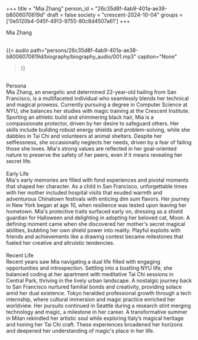 +++
title = "Mia Zhang"
person_id = "26c35d8f-4ab9-401a-ae38-b8006070619d"
draft = false
society = "crescent-2024-10-04"
groups = ['0e5120b4-045f-4913-9755-80c8d4507a61']
+++
<script>
(function() {
    const personId = "26c35d8f-4ab9-401a-ae38-b8006070619d";
    const societyId = "crescent-2024-10-04";

    // Set the selected person and society in localStorage
    localStorage.setItem('selectedPerson', personId);
    localStorage.setItem('selectedSociety', societyId);

    // Automatically set the dropdowns based on this person's data
    const societySelect = document.getElementById('society-select');
    const personSelect = document.getElementById('person-select');

    if (societySelect) {
    societySelect.value = societyId;
    }
    if (personSelect) {
    personSelect.value = personId;
    }
})();
</script><div class="h1_1_right">Mia Zhang</div><br>
{{< audio
    path="persons/26c35d8f-4ab9-401a-ae38-b8006070619d/biography/biography_audio/001.mp3" 
    caption="None"
>}}
<br>
<div class="h2">Persona</div><div class="plain">Mia Zhang, an energetic and determined 22-year-old hailing from San Francisco, is a multifaceted individual who seamlessly blends her technical and magical prowess. Currently pursuing a degree in Computer Science at NYU, she balances her studies with magic training at the Crescent Institute. Sporting an athletic build and shimmering black hair, Mia is a compassionate protector, driven by her desire to safeguard others. Her skills include building robust energy shields and problem-solving, while she dabbles in Tai Chi and volunteers at animal shelters. Despite her selflessness, she occasionally neglects her needs, driven by a fear of failing those she loves. Mia's strong values are reflected in her goal-oriented nature to preserve the safety of her peers, even if it means revealing her secret life.</div><br>
<div class="h2">Early Life</div><div class="plain">Mia's early memories are filled with fond experiences and pivotal moments that shaped her character. As a child in San Francisco, unforgettable times with her mother included hospital visits that exuded warmth and adventurous Chinatown festivals with enticing dim sum flavors. Her journey in New York began at age 10, when resilience was tested upon leaving her hometown. Mia's protective traits surfaced early on, dressing as a shield guardian for Halloween and delighting in adopting her beloved cat, Moon. A defining moment came when she discovered her mother's secret magical abilities, bubbling her own shield power into reality. Playful exploits with friends and achievements like a drawing contest became milestones that fueled her creative and altruistic tendencies.</div><br>
<div class="h2">Recent Life</div><div class="plain">Recent years saw Mia navigating a dual life filled with engaging opportunities and introspection. Settling into a bustling NYU life, she balanced coding at her apartment with meditative Tai Chi sessions in Central Park, thriving in the lively urban landscape. A nostalgic journey back to San Francisco nurtured familial bonds and creativity, providing solace amid her dual existence. Tokyo heralded professional growth through a tech internship, where cultural immersion and magic practice enriched her worldview. Her pursuits continued in Seattle during a research stint merging technology and magic, a milestone in her career. A transformative summer in Milan rekindled her artistic soul while exploring Italy’s magical heritage and honing her Tai Chi craft. These experiences broadened her horizons and deepened her understanding of magic's place in her life.</div><br>
